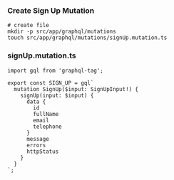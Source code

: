 ### Create Sign Up Mutation
```
# create file
mkdir -p src/app/graphql/mutations
touch src/app/graphql/mutations/signUp.mutation.ts
```

### signUp.mutation.ts
```
import gql from 'graphql-tag';

export const SIGN_UP = gql`
  mutation SignUp($input: SignUpInput!) {
    signUp(input: $input) {
      data {
        id
        fullName
        email
        telephone
      }
      message
      errors
      httpStatus
    }
  }
`;
```
